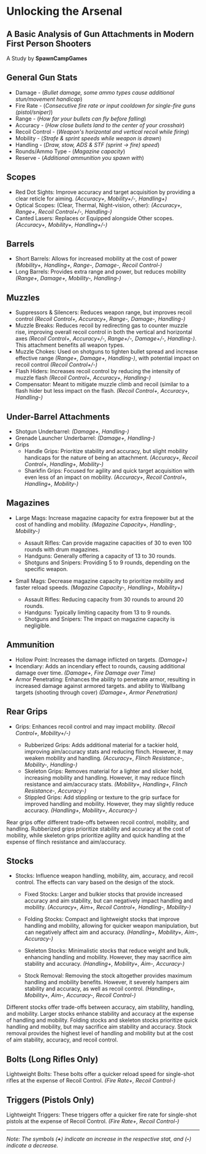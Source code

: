 
# Unlocking the Arsenal
## A Basic Analysis of Gun Attachments in Modern First Person Shooters

A Study by **SpawnCampGames**

## General Gun Stats
- Damage - (*Bullet damage, some ammo types cause additional stun/movement handicap*)
- Fire Rate - (*Consecutive fire rate or input cooldown for single-fire guns (pistol/sniper)*)
- Range - (*How far your bullets can fly before falling*)
- Accuracy - (*How close bullets land to the center of your crosshair*)
- Recoil Control - (*Weapon's horizontal and vertical recoil while firing*)
- Mobility - (*Strafe & sprint speeds while weapon is drawn*)
- Handling - (*Draw, stow, ADS & STF (sprint -> fire) speed*)
- Rounds/Ammo Type - (*Magazine capacity*)
- Reserve - (*Additional ammunition you spawn with*)


## Scopes

-   Red Dot Sights: Improve accuracy and target acquisition by providing a clear reticle for aiming. _(Accuracy+, Mobility+/-, Handling+)_
-   Optical Scopes: (Clear, Thermal, Night-vision, other): _(Accuracy+, Range+, Recoil Control+/-, Handling-)_
-   Canted Lasers: Replaces or Equipped alongside Other scopes. _(Accuracy+, Mobility+, Handling+/-)_

## Barrels

-   Short Barrels: Allows for increased mobility at the cost of power _(Mobility+, Handling+, Range-, Damage-, Recoil Control-)_
-   Long Barrels: Provides extra range and power, but reduces mobility _(Range+, Damage+, Mobility-, Handling-)_

## Muzzles

-   Suppressors & Silencers: Reduces weapon range, but improves recoil control _(Recoil Control+, Accuracy+, Range-, Damage-, Handling-)_
-   Muzzle Breaks: Reduces recoil by redirecting gas to counter muzzle rise, improving overall recoil control in both the vertical and horizontal axes _(Recoil Control+, Accuracy+/-, Range+/-, Damage+/-, Handling-)_. This attachment benefits all weapon types.
-   Muzzle Chokes: Used on shotguns to tighten bullet spread and increase effective range _(Range+, Damage+, Handling-)_, with potential impact on recoil control _(Recoil Control+/-)_
-   Flash Hiders: Increases recoil control by reducing the intensity of muzzle flash _(Recoil Control+, Accuracy+, Handling-)_
-  Compensator: Meant to mitigate muzzle climb and recoil (similar to a flash hider but less impact on the flash. _(Recoil Control+, Accuracy+, Handling-)_

## Under-Barrel Attachments

- Shotgun Underbarrel: _(Damage+, Handling-)_
- Grenade Launcher Underbarrel: _(Damage+, Handling-)_
- Grips
  - Handle Grips: Prioritize stability and accuracy, but slight mobility handicaps for the nature of being an attachment. _(Accuracy+, Recoil Control+, Handling+, Mobility-)_
  - Sharkfin Grips: Focused for agility and quick target acquisition with even less of an impact on mobility. _(Accuracy+, Recoil Control+, Handling+, Mobility-)_


## Magazines

-   Large Mags: Increase magazine capacity for extra firepower but at the cost of handling and mobility. _(Magazine Capacity+, Handling-, Mobility-)_
    
    -   Assault Rifles: Can provide magazine capacities of 30 to even 100 rounds with drum magazines.
    -   Handguns: Generally offering a capacity of 13 to 30 rounds.
    -   Shotguns and Snipers: Providing 5 to 9 rounds, depending on the specific weapon.
-   Small Mags: Decrease magazine capacity to prioritize mobility and faster reload speeds. _(Magazine Capacity-, Handling+, Mobility+)_
    
    -   Assault Rifles: Reducing capacity from 30 rounds to around 20 rounds.
    -   Handguns: Typically limiting capacity from 13 to 9 rounds.
    -   Shotguns and Snipers: The impact on magazine capacity is negligible.


## Ammunition

-   Hollow Point: Increases the damage inflicted on targets. _(Damage+)_
-   Incendiary: Adds an incendiary effect to rounds, causing additional damage over time. _(Damage+, Fire Damage over Time)_
-   Armor Penetrating: Enhances the ability to penetrate armor, resulting in increased damage against armored targets. and ability to Wallbang targets (shooting through cover) _(Damage+, Armor Penetration)_


## Rear Grips

-   Grips: Enhances recoil control and may impact mobility. _(Recoil Control+, Mobility+/-)_

    -   Rubberized Grips: Adds additional material for a tackier hold, improving aim/accuracy stats and reducing flinch. However, it may weaken mobility and handling. _(Accuracy+, Flinch Resistance-, Mobility-, Handling-)_
    -   Skeleton Grips: Removes material for a lighter and slicker hold, increasing mobility and handling. However, it may reduce flinch resistance and aim/accuracy stats. _(Mobility+, Handling+, Flinch Resistance-, Accuracy-)_
    - Stippled Grips: Add stippling or texture to the grip surface for improved handling and mobility. However, they may slightly reduce accuracy. _(Handling+, Mobility+, Accuracy-)_

Rear grips offer different trade-offs between recoil control, mobility, and handling. Rubberized grips prioritize stability and accuracy at the cost of mobility, while skeleton grips prioritize agility and quick handling at the expense of flinch resistance and aim/accuracy.


## Stocks

-   Stocks: Influence weapon handling, mobility, aim, accuracy, and recoil control. The effects can vary based on the design of the stock.
    
    -   Fixed Stocks: Larger and bulkier stocks that provide increased accuracy and aim stability, but can negatively impact handling and mobility. _(Accuracy+, Aim+, Recoil Control+, Handling-, Mobility-)_
        
    -   Folding Stocks: Compact and lightweight stocks that improve handling and mobility, allowing for quicker weapon manipulation, but can negatively affect aim and accuracy. _(Handling+, Mobility+, Aim-, Accuracy-)_
        
    -   Skeleton Stocks: Minimalistic stocks that reduce weight and bulk, enhancing handling and mobility. However, they may sacrifice aim stability and accuracy. _(Handling+, Mobility+, Aim-, Accuracy-)_
        
    -   Stock Removal: Removing the stock altogether provides maximum handling and mobility benefits. However, it severely hampers aim stability and accuracy, as well as recoil control. _(Handling+, Mobility+, Aim-, Accuracy-, Recoil Control-)_
        

Different stocks offer trade-offs between accuracy, aim stability, handling, and mobility. Larger stocks enhance stability and accuracy at the expense of handling and mobility. Folding stocks and skeleton stocks prioritize quick handling and mobility, but may sacrifice aim stability and accuracy. Stock removal provides the highest level of handling and mobility but at the cost of aim stability, accuracy, and recoil control.

## Bolts (Long Rifles Only)
Lightweight Bolts: These bolts offer a quicker reload speed for single-shot rifles at the expense of Recoil Control. _(Fire Rate+, Recoil Control-)_

## Triggers (Pistols Only)
Lightweight Triggers: These triggers offer a quicker fire rate for single-shot pistols at the expense of Recoil Control. _(Fire Rate+, Recoil Control-)_



---
*Note: The symbols (**+**) indicate an increase in the respective stat, and (**-**) indicate a decrease.*
